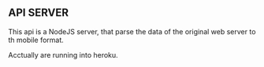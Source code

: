 ## API SERVER

This api is a NodeJS server, that parse the data of the original web server to th mobile format.

Acctually are running into heroku.
